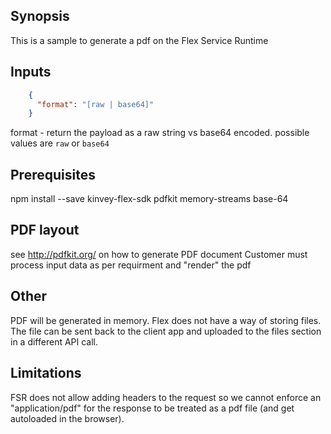 ## Synopsis
This is a sample to generate a pdf on the Flex Service Runtime


## Inputs

```json
    {
      "format": "[raw | base64]" 
    }
```

format - return the payload as a raw string vs base64 encoded. possible values are ```raw``` or ```base64```

## Prerequisites
npm install --save kinvey-flex-sdk pdfkit memory-streams base-64
 
## PDF layout 
see http://pdfkit.org/ on how to generate PDF document
Customer must process input data as per requirment and "render" the pdf

## Other
PDF will be generated in memory. Flex does not have a way of storing files. The file can be sent back to the client app
and uploaded to the files section in a different API call.

## Limitations
FSR does not allow adding headers to the request so we cannot enforce an "application/pdf" for the response to be treated as
a pdf file (and get autoloaded in the browser).